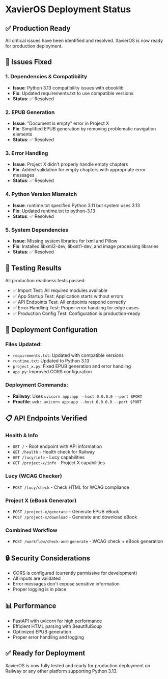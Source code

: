 # XavierOS Deployment Status

## ✅ Production Ready

All critical issues have been identified and resolved. XavierOS is now ready for production deployment.

## 🔧 Issues Fixed

### 1. Dependencies & Compatibility
- **Issue**: Python 3.13 compatibility issues with ebooklib
- **Fix**: Updated requirements.txt to use compatible versions
- **Status**: ✅ Resolved

### 2. EPUB Generation
- **Issue**: "Document is empty" error in Project X
- **Fix**: Simplified EPUB generation by removing problematic navigation elements
- **Status**: ✅ Resolved

### 3. Error Handling
- **Issue**: Project X didn't properly handle empty chapters
- **Fix**: Added validation for empty chapters with appropriate error messages
- **Status**: ✅ Resolved

### 4. Python Version Mismatch
- **Issue**: runtime.txt specified Python 3.11 but system uses 3.13
- **Fix**: Updated runtime.txt to python-3.13
- **Status**: ✅ Resolved

### 5. System Dependencies
- **Issue**: Missing system libraries for lxml and Pillow
- **Fix**: Installed libxml2-dev, libxslt1-dev, and image processing libraries
- **Status**: ✅ Resolved

## 🧪 Testing Results

All production readiness tests passed:
- ✅ Import Test: All required modules available
- ✅ App Startup Test: Application starts without errors
- ✅ API Endpoints Test: All endpoints respond correctly
- ✅ Error Handling Test: Proper error handling for edge cases
- ✅ Production Config Test: Configuration is production-ready

## 🚀 Deployment Configuration

### Files Updated:
- `requirements.txt`: Updated with compatible versions
- `runtime.txt`: Updated to Python 3.13
- `project_x.py`: Fixed EPUB generation and error handling
- `app.py`: Improved CORS configuration

### Deployment Commands:
- **Railway**: Uses `uvicorn app:app --host 0.0.0.0 --port $PORT`
- **Procfile**: `web: uvicorn app:app --host 0.0.0.0 --port $PORT`

## 📋 API Endpoints Verified

### Health & Info
- `GET /` - Root endpoint with API information
- `GET /health` - Health check for Railway
- `GET /lucy/info` - Lucy capabilities
- `GET /project-x/info` - Project X capabilities

### Lucy (WCAG Checker)
- `POST /lucy/check` - Check HTML for WCAG compliance

### Project X (eBook Generator)
- `POST /project-x/generate` - Generate EPUB eBook
- `POST /project-x/download` - Generate and download eBook

### Combined Workflow
- `POST /workflow/check-and-generate` - WCAG check + eBook generation

## 🔒 Security Considerations

- CORS is configured (currently permissive for development)
- All inputs are validated
- Error messages don't expose sensitive information
- Proper logging is in place

## 📊 Performance

- FastAPI with uvicorn for high performance
- Efficient HTML parsing with BeautifulSoup
- Optimized EPUB generation
- Proper error handling and logging

## ✅ Ready for Deployment

XavierOS is now fully tested and ready for production deployment on Railway or any other platform supporting Python 3.13.
